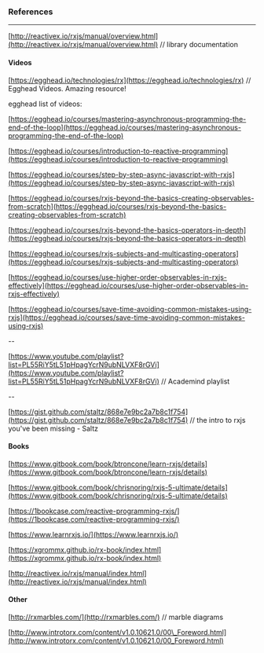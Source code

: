 ### References

---

[http://reactivex.io/rxjs/manual/overview.html](http://reactivex.io/rxjs/manual/overview.html)    // library documentation

#### Videos

[https://egghead.io/technologies/rx](https://egghead.io/technologies/rx)    // Egghead Videos. Amazing resource!

egghead list of videos:

[https://egghead.io/courses/mastering-asynchronous-programming-the-end-of-the-loop](https://egghead.io/courses/mastering-asynchronous-programming-the-end-of-the-loop)

[https://egghead.io/courses/introduction-to-reactive-programming](https://egghead.io/courses/introduction-to-reactive-programming)

[https://egghead.io/courses/step-by-step-async-javascript-with-rxjs](https://egghead.io/courses/step-by-step-async-javascript-with-rxjs)

[https://egghead.io/courses/rxjs-beyond-the-basics-creating-observables-from-scratch](https://egghead.io/courses/rxjs-beyond-the-basics-creating-observables-from-scratch)

[https://egghead.io/courses/rxjs-beyond-the-basics-operators-in-depth](https://egghead.io/courses/rxjs-beyond-the-basics-operators-in-depth)

[https://egghead.io/courses/rxjs-subjects-and-multicasting-operators](https://egghead.io/courses/rxjs-subjects-and-multicasting-operators)

[https://egghead.io/courses/use-higher-order-observables-in-rxjs-effectively](https://egghead.io/courses/use-higher-order-observables-in-rxjs-effectively)

[https://egghead.io/courses/save-time-avoiding-common-mistakes-using-rxjs](https://egghead.io/courses/save-time-avoiding-common-mistakes-using-rxjs)

--

[https://www.youtube.com/playlist?list=PL55RiY5tL51pHpagYcrN9ubNLVXF8rGVi](https://www.youtube.com/playlist?list=PL55RiY5tL51pHpagYcrN9ubNLVXF8rGVi)    // Academind playlist

--

[https://gist.github.com/staltz/868e7e9bc2a7b8c1f754](https://gist.github.com/staltz/868e7e9bc2a7b8c1f754)    // the intro to rxjs you've been missing - Saltz

#### Books

[https://www.gitbook.com/book/btroncone/learn-rxjs/details](https://www.gitbook.com/book/btroncone/learn-rxjs/details)

[https://www.gitbook.com/book/chrisnoring/rxjs-5-ultimate/details](https://www.gitbook.com/book/chrisnoring/rxjs-5-ultimate/details)

[https://1bookcase.com/reactive-programming-rxjs/](https://1bookcase.com/reactive-programming-rxjs/)

[https://www.learnrxjs.io/](https://www.learnrxjs.io/)

[https://xgrommx.github.io/rx-book/index.html](https://xgrommx.github.io/rx-book/index.html)

[http://reactivex.io/rxjs/manual/index.html](http://reactivex.io/rxjs/manual/index.html)

#### Other

[http://rxmarbles.com/](http://rxmarbles.com/)    // marble diagrams

[http://www.introtorx.com/content/v1.0.10621.0/00\_Foreword.html](http://www.introtorx.com/content/v1.0.10621.0/00_Foreword.html)

